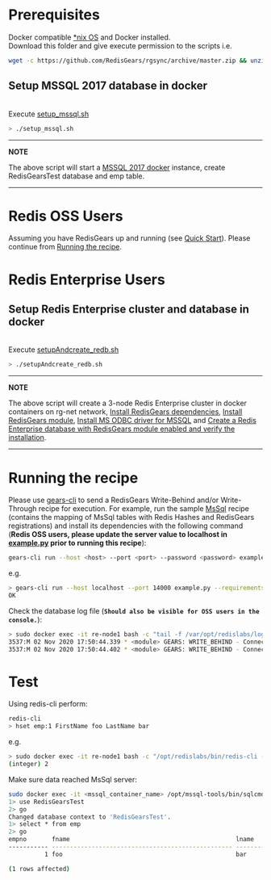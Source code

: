 # Prerequisites

Docker compatible [*nix OS](https://en.wikipedia.org/wiki/Unix-like) and Docker installed.
<br>Download this folder and give execute permission to the scripts i.e.</br>
```bash
wget -c https://github.com/RedisGears/rgsync/archive/master.zip && unzip master.zip "rgsync-master/examples/mssql/*" && rm master.zip && mv rgsync-master rgsync && cd rgsync/examples/mssql && chmod a+x *.sh
```

## Setup MSSQL 2017 database in docker

<br>Execute [setup_mssql.sh](setup_mssql.sh)</br>
```bash
> ./setup_mssql.sh
```
---
**NOTE**

The above script will start a [MSSQL 2017 docker](https://hub.docker.com/layers/microsoft/mssql-server-linux/2017-latest/images/sha256-314918ddaedfedc0345d3191546d800bd7f28bae180541c9b8b45776d322c8c2?context=explore) instance, create RedisGearsTest database and emp table.

---

# Redis OSS Users
Assuming you have RedisGears up and running (see [Quick Start](https://oss.redislabs.com/redisgears/quickstart.html)). Please continue from [Running the recipe](#running-the-recipe).


# Redis Enterprise Users

## Setup Redis Enterprise cluster and database in docker
<br>Execute [setupAndcreate_redb.sh](setupAndcreate_redb.sh)</br>
```bash
> ./setupAndcreate_redb.sh
```
---
**NOTE**

The above script will create a 3-node Redis Enterprise cluster in docker containers on rg-net network, [Install RedisGears dependencies](https://docs.redislabs.com/latest/modules/redisgears/installing-redisgears/#step-1-install-redisgears-dependencies), [Install RedisGears module](https://docs.redislabs.com/latest/modules/redisgears/installing-redisgears/#step-2-install-the-redisgears-module), [Install MS ODBC driver for MSSQL](https://docs.microsoft.com/en-us/sql/connect/odbc/linux-mac/installing-the-microsoft-odbc-driver-for-sql-server?view=sql-server-ver15#ubuntu17) and [Create a Redis Enterprise database with RedisGears module enabled and verify the installation](https://docs.redislabs.com/latest/modules/redisgears/installing-redisgears/#step-3-create-a-database-and-verify-the-installation).

---

# Running the recipe
Please use <a href="https://github.com/RedisGears/gears-cli">gears-cli</a> to send a RedisGears Write-Behind and/or Write-Through recipe for execution. For example, run the sample [MsSql](example.py) recipe (contains the mapping of MsSql tables with Redis Hashes and RedisGears registrations) and install its dependencies with the following command (<b>Redis OSS users, please update the server value to localhost in [example.py](example.py) prior to running this recipe</b>):

```bash
gears-cli run --host <host> --port <port> --password <password> example.py --requirements requirements.txt
```
e.g.
```bash
> gears-cli run --host localhost --port 14000 example.py --requirements requirements.txt
OK
```

Check the database log file (<b>`Should also be visible for OSS users in the console.`</b>):
```bash
> sudo docker exec -it re-node1 bash -c "tail -f /var/opt/redislabs/log/redis-1.log"
3537:M 02 Nov 2020 17:50:44.339 * <module> GEARS: WRITE_BEHIND - Connect: connecting ConnectionStr=mssql+pyodbc://sa:Redis@123@172.18.0.5:1433/RedisGearsTest?driver=ODBC+Driver+17+for+SQL+Server
3537:M 02 Nov 2020 17:50:44.402 * <module> GEARS: WRITE_BEHIND - Connect: Connected

```

# Test
Using redis-cli perform:
```bash
redis-cli
> hset emp:1 FirstName foo LastName bar
```
e.g.
```bash
> sudo docker exec -it re-node1 bash -c "/opt/redislabs/bin/redis-cli -p 12000 hset emp:1 FirstName foo LastName bar"
(integer) 2

```

Make sure data reached MsSql server:
```bash
sudo docker exec -it <mssql_container_name> /opt/mssql-tools/bin/sqlcmd -S localhost -U sa -P Redis@123
1> use RedisGearsTest
2> go
Changed database context to 'RedisGearsTest'.
1> select * from emp
2> go
empno       fname                                              lname                                             
----------- -------------------------------------------------- --------------------------------------------------
          1 foo                                                bar                                               

(1 rows affected)

```

